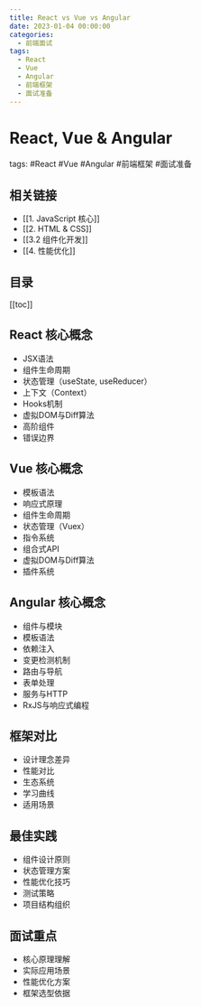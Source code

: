 ```yaml
---
title: React vs Vue vs Angular
date: 2023-01-04 00:00:00
categories:
  - 前端面试
tags: 
  - React
  - Vue
  - Angular
  - 前端框架
  - 面试准备
---
```


# React, Vue & Angular
tags: #React #Vue #Angular #前端框架 #面试准备

## 相关链接
- [[1. JavaScript 核心]]
- [[2. HTML & CSS]]
- [[3.2 组件化开发]]
- [[4. 性能优化]]

## 目录
[[toc]]

## React 核心概念
- JSX语法
- 组件生命周期
- 状态管理（useState, useReducer）
- 上下文（Context）
- Hooks机制
- 虚拟DOM与Diff算法
- 高阶组件
- 错误边界

## Vue 核心概念
- 模板语法
- 响应式原理
- 组件生命周期
- 状态管理（Vuex）
- 指令系统
- 组合式API
- 虚拟DOM与Diff算法
- 插件系统

## Angular 核心概念
- 组件与模块
- 模板语法
- 依赖注入
- 变更检测机制
- 路由与导航
- 表单处理
- 服务与HTTP
- RxJS与响应式编程

## 框架对比
- 设计理念差异
- 性能对比
- 生态系统
- 学习曲线
- 适用场景

## 最佳实践
- 组件设计原则
- 状态管理方案
- 性能优化技巧
- 测试策略
- 项目结构组织

## 面试重点
- 核心原理理解
- 实际应用场景
- 性能优化方案
- 框架选型依据
